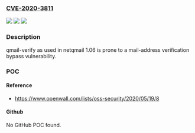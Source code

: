 ### [CVE-2020-3811](https://cve.mitre.org/cgi-bin/cvename.cgi?name=CVE-2020-3811)
![](https://img.shields.io/static/v1?label=Product&message=netqmail&color=blue)
![](https://img.shields.io/static/v1?label=Version&message=n%2Fa&color=blue)
![](https://img.shields.io/static/v1?label=Vulnerability&message=mail-address%20verification%20bypass&color=brighgreen)

### Description

qmail-verify as used in netqmail 1.06 is prone to a mail-address verification bypass vulnerability.

### POC

#### Reference
- https://www.openwall.com/lists/oss-security/2020/05/19/8

#### Github
No GitHub POC found.

